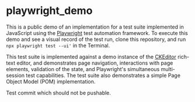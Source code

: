 # playwright_demo

This is a public demo of an implementation for a test suite implemented in JavaScript using the [Playwright](http://playwright.dev) test automation framework. To execute this demo and see a visual record of the test run, clone this repository, and run `npx playwright test --ui'` in the Terminal. 

This test suite is implemented against a demo instance of the [CKEditor](https://ckeditor.com) rich-text editor, and demonstrates page navigation, interactions with page elements, validation of the state, and Playwright's simultaneous multi-session test capabilities. The test suite also demonstrates a simple Page Object Model (POM) implementation.

Test commit which should not be pushable. 